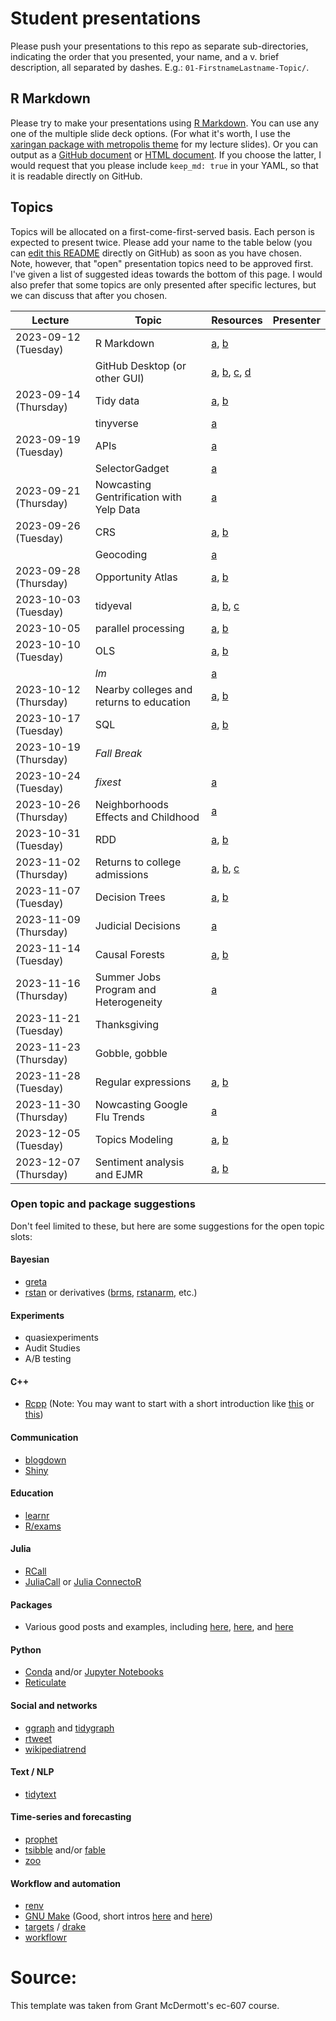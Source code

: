 # Student presentations

Please push your presentations to this repo as separate sub-directories, indicating the order that you presented, your name, and a v. brief description, all separated by dashes. E.g.: `01-FirstnameLastname-Topic/`.

## R Markdown

Please try to make your presentations using [R Markdown](https://rmarkdown.rstudio.com/). You can use any one of the multiple slide deck options. (For what it's worth, I use the [xaringan package with metropolis theme](https://github.com/yihui/xaringan/wiki/Themes) for my lecture slides). Or you can output as a [GitHub document](https://rmarkdown.rstudio.com/github_document_format.html) or [HTML document](https://bookdown.org/yihui/rmarkdown/html-document.html). If you choose the latter, I would request that you please include `keep_md: true` in your YAML, so that it is readable directly on GitHub.

## Topics

Topics will be allocated on a first-come-first-served basis. Each person is expected to present twice. Please add your name to the table below (you can [edit this README](https://help.github.com/articles/editing-files-in-your-repository/) directly on GitHub) as soon as you have chosen. Note, however, that "open" presentation topics need to be approved first. I've given a list of suggested ideas towards the bottom of this page. I would also prefer that some topics are only presented after specific lectures, but we can discuss that after you chosen.

| Lecture | Topic | Resources | Presenter |
|---------|-------|-----------|-----------|
| 2023-09-12 (Tuesday)  | R Markdown | [a](https://rmarkdown.rstudio.com/), [b](https://bookdown.org/yihui/rmarkdown/) | |
|                       | GitHub Desktop (or other GUI) | [a](https://desktop.github.com/), [b](https://www.sourcetreeapp.com/), [c](https://www.gitkraken.com/), [d](https://github.atom.io/)
| 2023-09-14 (Thursday) | Tidy data | [a](https://tidyr.tidyverse.org/articles/tidy-data.html), [b](https://vita.had.co.nz/papers/tidy-data.pdf)| |
|                       | tinyverse | [a](http://www.tinyverse.org/) | |
| 2023-09-19 (Tuesday)  | APIs           | [a](https://zapier.com/learn/apis/) | |
|                       | SelectorGadget | [a](https://rvest.tidyverse.org/articles/selectorgadget.html) | |
| 2023-09-21 (Thursday) | Nowcasting Gentrification with Yelp Data | [a](https://www.aeaweb.org/articles?id=10.1257/pandp.20181034) |  |
| 2023-09-26 (Tuesday)  | CRS | [a](https://geocompr.robinlovelace.net/spatial-class.html#crs-intro), [b](https://www.nceas.ucsb.edu/~frazier/RSpatialGuides/OverviewCoordinateReferenceSystems.pdf) | |
|                       | Geocoding | [a](https://lost-stats.github.io/Geo-Spatial/geocoding.html) | |
| 2023-09-28 (Thursday) | Opportunity Atlas | [a](https://www.opportunityatlas.org/), [b](https://opportunityinsights.org/wp-content/uploads/2021/12/atlas_summary.pdf)  |  |
| 2023-10-03 (Tuesday)  | tidyeval  | [a](https://ggplot2.tidyverse.org/reference/tidyeval.html), [b](https://dcl-prog.stanford.edu/tidy-eval-detailed.html), [c](https://dplyr.tidyverse.org/articles/programming.html) |  |
| 2023-10-05               | parallel processing | [a](https://doi.org/10.1002/wics.1515), [b](https://raw.githack.com/uo-ec607/lectures/master/12-parallel/12-parallel.html)  |   |
| 2023-10-10 (Tuesday)  | OLS | [a](https://mixtape.scunning.com/02-probability_and_regression), [b](https://theeffectbook.net/ch-StatisticalAdjustment.html) | |
|                       | *lm* | [a](https://cran.r-project.org/web/packages/tidypredict/vignettes/lm.html) | |
| 2023-10-12 (Thursday) | Nearby colleges and returns to education | [a](https://mixtape.scunning.com/07-instrumental_variables), [b](https://www.nber.org/papers/w4483) | |
| 2023-10-17 (Tuesday)  | SQL | [a](https://raw.githack.com/tyleransom/DScourseS23/master/LectureNotes/06-SQL-RDD/06slides.html#1), [b](https://r4ds.had.co.nz/relational-data.html) | |
| 2023-10-19 (Thursday) | *Fall Break* |  |  |
| 2023-10-24 (Tuesday)  | *fixest* | [a](https://cran.r-project.org/web/packages/fixest/vignettes/fixest_walkthrough.html) | |
| 2023-10-26 (Thursday) | Neighborhoods Effects and Childhood | [a](https://academic.oup.com/qje/article/133/3/1107/4850660) |  |
| 2023-10-31 (Tuesday)  | RDD | [a](https://mixtape.scunning.com/06-regression_discontinuity), [b](https://theeffectbook.net/ch-RegressionDiscontinuity.html) |  |
| 2023-11-02 (Thursday) | Returns to college admissions | [a](https://www.journals.uchicago.edu/doi/full/10.1086/676661), [b](https://www.nytimes.com/interactive/2023/07/24/upshot/ivy-league-elite-college-admissions.html), [c](https://www.nber.org/papers/w31492) |  |
| 2023-11-07 (Tuesday)  |  Decision Trees | [a](https://lost-stats.github.io/Machine_Learning/decision_trees.html), [b](https://hastie.su.domains/ISLR2/ISLRv2_corrected_June_2023.pdf) |  |
| 2023-11-09 (Thursday) | Judicial Decisions | [a](https://academic.oup.com/qje/article-abstract/133/1/237/4095198?redirectedFrom=fulltext) |  |
| 2023-11-14 (Tuesday)  | Causal Forests | [a](https://lost-stats.github.io/Machine_Learning/random_forest.html), [b](https://lost-stats.github.io/Machine_Learning/causal_forest.html#:~:text=Causal%20forests%20are%20a%20causal,error%20of%20an%20outcome%20variable.) |  |
| 2023-11-16 (Thursday) | Summer Jobs Program and Heterogeneity | [a](https://www.aeaweb.org/articles?id=10.1257/aer.p20171000) | |
| 2023-11-21 (Tuesday)  | Thanksgiving |  |  |
| 2023-11-23 (Thursday) | Gobble, gobble |  |  |
| 2023-11-28 (Tuesday)  | Regular expressions | [a](https://www.garrickadenbuie.com/project/regexplain/), [b](https://evoldyn.gitlab.io/evomics-2018/ref-sheets/R_strings.pdf) | |
| 2023-11-30 (Thursday) | Nowcasting Google Flu Trends | [a](https://www.science.org/doi/10.1126/science.1248506) | |
| 2023-12-05 (Tuesday)  | Topics Modeling | [a](https://www.annualreviews.org/doi/10.1146/annurev-economics-082222-074352), [b](https://www.nature.com/articles/nature07634) |  |
| 2023-12-07 (Thursday) | Sentiment analysis and EJMR | [a](https://www.tidytextmining.com/sentiment.html), [b](https://www.aeaweb.org/articles?id=10.1257/pandp.20181101) |  |

### Open topic and package suggestions

Don't feel limited to these, but here are some suggestions for the open topic slots:

#### Bayesian
- [greta](https://greta-stats.org/)
- [rstan](https://github.com/stan-dev/rstan/wiki/RStan-Getting-Started) or derivatives ([brms](https://paul-buerkner.github.io/brms/), [rstanarm](http://mc-stan.org/rstanarm/), etc.)

#### Experiments
- quasiexperiments
- Audit Studies
- A/B testing


#### C++
- [Rcpp](http://dirk.eddelbuettel.com/code/rcpp.html) (Note: You may want to start with a short introduction like [this](https://csgillespie.github.io/efficientR/performance.html#rcpp) or [this](https://adv-r.hadley.nz/rcpp.html))

#### Communication
- [blogdown](https://bookdown.org/yihui/blogdown/)
- [Shiny](https://shiny.rstudio.com/)

#### Education

- [learnr](https://rstudio.github.io/learnr/)
- [R/exams](http://www.r-exams.org/)

#### Julia
- [RCall](http://juliainterop.github.io/RCall.jl/stable/index.html) 
- [JuliaCall](https://non-contradiction.github.io/JuliaCall/index.html) or [Julia ConnectoR](https://github.com/stefan-m-lenz/JuliaConnectoR)

#### Packages

- Various good posts and examples, including [here](https://r-mageddon.netlify.app/post/writing-an-r-package-from-scratch/), [here](https://www.hvitfeldt.me/blog/usethis-workflow-for-package-development/), and [here](https://zenartofrpkgs.netlify.app)

#### Python
- [Conda](https://conda.io/docs/) and/or [Jupyter Notebooks](https://jupyter.org/)
- [Reticulate](https://rstudio.github.io/reticulate/)

#### Social and networks
- [ggraph](https://ggraph.data-imaginist.com/) and [tidygraph](https://tidygraph.data-imaginist.com/)
- [rtweet](https://rtweet.info/)
- [wikipediatrend](https://github.com/petermeissner/wikipediatrend/)

#### Text / NLP
- [tidytext](https://juliasilge.github.io/tidytext/)

#### Time-series and forecasting
- [prophet](https://facebook.github.io/prophet/)
- [tsibble](https://tsibble.tidyverts.org/) and/or [fable](https://fable.tidyverts.org/)
- [zoo](https://cran.r-project.org/web/packages/zoo/index.html)

#### Workflow and automation
- [renv](https://rstudio.github.io/renv)
- [GNU Make](https://www.gnu.org/software/make/) (Good, short intros [here](https://stat545.com/automating-pipeline.html) and [here](http://zmjones.com/make/))
- [targets](https://wlandau.github.io/targets/) / [drake](https://ropensci.github.io/drake/)
- [workflowr](https://jdblischak.github.io/workflowr/)

# Source:

This template was taken from Grant McDermott's ec-607 course. 
